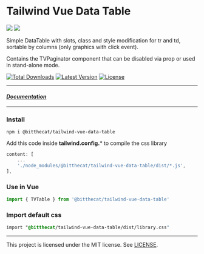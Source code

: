 # Tailwind Vue Data Table

![](https://img.shields.io/badge/Vue3-318534?logo=vuedotjs&logoColor=white&style=flat-square)
![](https://img.shields.io/badge/Tailwind-6899C7?logo=tailwindcss&logoColor=white&style=flat-square)

Simple DataTable with slots, class and style modification for tr and td, sortable by columns (only graphics with click event).

Contains the TVPaginator component that can be disabled via prop or used in stand-alone mode.

<a href="https://www.npmjs.com/package/@bitthecat/tailwind-vue-data-table"><img alt="Total Downloads" src="https://img.shields.io/npm/dt/@bitthecat/tailwind-vue-data-table"></a>
<a href="https://www.npmjs.com/package/@bitthecat/tailwind-vue-data-table"><img alt="Latest Version" src="https://img.shields.io/npm/v/@bitthecat/tailwind-vue-data-table"></a>
<a href="https://www.npmjs.com/package/@bitthecat/tailwind-vue-data-table"><img alt="License" src="https://img.shields.io/npm/l/@bitthecat/tailwind-vue-data-table"></a>

<hr>

#### [*__Documentation__* ](https://bitthecat.github.io/tailwind-vue-data-table.html)

<hr>

### Install
```
npm i @bitthecat/tailwind-vue-data-table
```

Add this code inside **tailwind.config.*** to compile the css library

``` js
content: [
    ...
    './node_modules/@bitthecat/tailwind-vue-data-table/dist/*.js',
],
```

### Use in Vue
``` js
import { TVTable } from '@bitthecat/tailwind-vue-data-table' 
```

### Import default css
``` css
import "@bitthecat/tailwind-vue-data-table/dist/library.css" 
```

<hr>

This project is licensed under the MIT license. See [LICENSE](LICENSE).